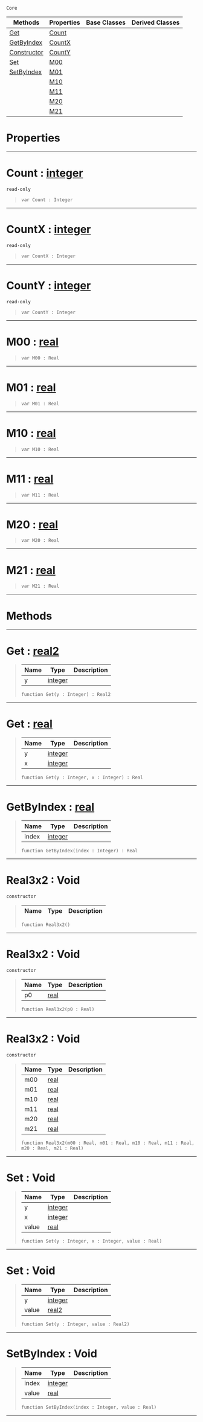  `Core`

|Methods|Properties|Base Classes|Derived Classes|
|---|---|---|---|
|[ Get](https://github.com/zeroengineteam/ZeroDocs/code_reference/zilch_base_types/real3x2.markdown#get-zero-engine-document)|[ Count](https://github.com/zeroengineteam/ZeroDocs/code_reference/zilch_base_types/real3x2.markdown#count-zero-engine-docume)| | |
|[ GetByIndex](https://github.com/zeroengineteam/ZeroDocs/code_reference/zilch_base_types/real3x2.markdown#getbyindex-zero-engine-d)|[ CountX](https://github.com/zeroengineteam/ZeroDocs/code_reference/zilch_base_types/real3x2.markdown#countx-zero-engine-docum)| | |
|[ Constructor](https://github.com/zeroengineteam/ZeroDocs/code_reference/zilch_base_types/real3x2.markdown#real3x2-void)|[ CountY](https://github.com/zeroengineteam/ZeroDocs/code_reference/zilch_base_types/real3x2.markdown#county-zero-engine-docum)| | |
|[ Set](https://github.com/zeroengineteam/ZeroDocs/code_reference/zilch_base_types/real3x2.markdown#set-void)|[ M00](https://github.com/zeroengineteam/ZeroDocs/code_reference/zilch_base_types/real3x2.markdown#m00-zero-engine-document)| | |
|[ SetByIndex](https://github.com/zeroengineteam/ZeroDocs/code_reference/zilch_base_types/real3x2.markdown#setbyindex-void)|[ M01](https://github.com/zeroengineteam/ZeroDocs/code_reference/zilch_base_types/real3x2.markdown#m01-zero-engine-document)| | |
| |[ M10](https://github.com/zeroengineteam/ZeroDocs/code_reference/zilch_base_types/real3x2.markdown#m10-zero-engine-document)| | |
| |[ M11](https://github.com/zeroengineteam/ZeroDocs/code_reference/zilch_base_types/real3x2.markdown#m11-zero-engine-document)| | |
| |[ M20](https://github.com/zeroengineteam/ZeroDocs/code_reference/zilch_base_types/real3x2.markdown#m20-zero-engine-document)| | |
| |[ M21](https://github.com/zeroengineteam/ZeroDocs/code_reference/zilch_base_types/real3x2.markdown#m21-zero-engine-document)| | |


 #  Properties


---  
 #  Count : [integer](https://github.com/zeroengineteam/ZeroDocs/code_reference/zilch_base_types/integer.markdown)

 `read-only`

> 
> ``` lang=cpp, name=Zilch
> var Count : Integer


---  
 #  CountX : [integer](https://github.com/zeroengineteam/ZeroDocs/code_reference/zilch_base_types/integer.markdown)

 `read-only`

> 
> ``` lang=cpp, name=Zilch
> var CountX : Integer


---  
 #  CountY : [integer](https://github.com/zeroengineteam/ZeroDocs/code_reference/zilch_base_types/integer.markdown)

 `read-only`

> 
> ``` lang=cpp, name=Zilch
> var CountY : Integer


---  
 #  M00 : [real](https://github.com/zeroengineteam/ZeroDocs/code_reference/zilch_base_types/real.markdown)

> 
> ``` lang=cpp, name=Zilch
> var M00 : Real


---  
 #  M01 : [real](https://github.com/zeroengineteam/ZeroDocs/code_reference/zilch_base_types/real.markdown)

> 
> ``` lang=cpp, name=Zilch
> var M01 : Real


---  
 #  M10 : [real](https://github.com/zeroengineteam/ZeroDocs/code_reference/zilch_base_types/real.markdown)

> 
> ``` lang=cpp, name=Zilch
> var M10 : Real


---  
 #  M11 : [real](https://github.com/zeroengineteam/ZeroDocs/code_reference/zilch_base_types/real.markdown)

> 
> ``` lang=cpp, name=Zilch
> var M11 : Real


---  
 #  M20 : [real](https://github.com/zeroengineteam/ZeroDocs/code_reference/zilch_base_types/real.markdown)

> 
> ``` lang=cpp, name=Zilch
> var M20 : Real


---  
 #  M21 : [real](https://github.com/zeroengineteam/ZeroDocs/code_reference/zilch_base_types/real.markdown)

> 
> ``` lang=cpp, name=Zilch
> var M21 : Real


---  
 #  Methods


---  
 #  Get : [real2](https://github.com/zeroengineteam/ZeroDocs/code_reference/zilch_base_types/real2.markdown)

> 
> |Name|Type|Description|
> |---|---|---|
> |y|[integer](https://github.com/zeroengineteam/ZeroDocs/code_reference/zilch_base_types/integer.markdown)| |
> ``` lang=cpp, name=Zilch
> function Get(y : Integer) : Real2
> ``` 


---  
 #  Get : [real](https://github.com/zeroengineteam/ZeroDocs/code_reference/zilch_base_types/real.markdown)

> 
> |Name|Type|Description|
> |---|---|---|
> |y|[integer](https://github.com/zeroengineteam/ZeroDocs/code_reference/zilch_base_types/integer.markdown)| |
> |x|[integer](https://github.com/zeroengineteam/ZeroDocs/code_reference/zilch_base_types/integer.markdown)| |
> ``` lang=cpp, name=Zilch
> function Get(y : Integer, x : Integer) : Real
> ``` 


---  
 #  GetByIndex : [real](https://github.com/zeroengineteam/ZeroDocs/code_reference/zilch_base_types/real.markdown)

> 
> |Name|Type|Description|
> |---|---|---|
> |index|[integer](https://github.com/zeroengineteam/ZeroDocs/code_reference/zilch_base_types/integer.markdown)| |
> ``` lang=cpp, name=Zilch
> function GetByIndex(index : Integer) : Real
> ``` 


---  
 #  Real3x2 : Void

 `constructor`

> 
> |Name|Type|Description|
> |---|---|---|
> ``` lang=cpp, name=Zilch
> function Real3x2()
> ``` 


---  
 #  Real3x2 : Void

 `constructor`

> 
> |Name|Type|Description|
> |---|---|---|
> |p0|[real](https://github.com/zeroengineteam/ZeroDocs/code_reference/zilch_base_types/real.markdown)| |
> ``` lang=cpp, name=Zilch
> function Real3x2(p0 : Real)
> ``` 


---  
 #  Real3x2 : Void

 `constructor`

> 
> |Name|Type|Description|
> |---|---|---|
> |m00|[real](https://github.com/zeroengineteam/ZeroDocs/code_reference/zilch_base_types/real.markdown)| |
> |m01|[real](https://github.com/zeroengineteam/ZeroDocs/code_reference/zilch_base_types/real.markdown)| |
> |m10|[real](https://github.com/zeroengineteam/ZeroDocs/code_reference/zilch_base_types/real.markdown)| |
> |m11|[real](https://github.com/zeroengineteam/ZeroDocs/code_reference/zilch_base_types/real.markdown)| |
> |m20|[real](https://github.com/zeroengineteam/ZeroDocs/code_reference/zilch_base_types/real.markdown)| |
> |m21|[real](https://github.com/zeroengineteam/ZeroDocs/code_reference/zilch_base_types/real.markdown)| |
> ``` lang=cpp, name=Zilch
> function Real3x2(m00 : Real, m01 : Real, m10 : Real, m11 : Real, m20 : Real, m21 : Real)
> ``` 


---  
 #  Set : Void

> 
> |Name|Type|Description|
> |---|---|---|
> |y|[integer](https://github.com/zeroengineteam/ZeroDocs/code_reference/zilch_base_types/integer.markdown)| |
> |x|[integer](https://github.com/zeroengineteam/ZeroDocs/code_reference/zilch_base_types/integer.markdown)| |
> |value|[real](https://github.com/zeroengineteam/ZeroDocs/code_reference/zilch_base_types/real.markdown)| |
> ``` lang=cpp, name=Zilch
> function Set(y : Integer, x : Integer, value : Real)
> ``` 


---  
 #  Set : Void

> 
> |Name|Type|Description|
> |---|---|---|
> |y|[integer](https://github.com/zeroengineteam/ZeroDocs/code_reference/zilch_base_types/integer.markdown)| |
> |value|[real2](https://github.com/zeroengineteam/ZeroDocs/code_reference/zilch_base_types/real2.markdown)| |
> ``` lang=cpp, name=Zilch
> function Set(y : Integer, value : Real2)
> ``` 


---  
 #  SetByIndex : Void

> 
> |Name|Type|Description|
> |---|---|---|
> |index|[integer](https://github.com/zeroengineteam/ZeroDocs/code_reference/zilch_base_types/integer.markdown)| |
> |value|[real](https://github.com/zeroengineteam/ZeroDocs/code_reference/zilch_base_types/real.markdown)| |
> ``` lang=cpp, name=Zilch
> function SetByIndex(index : Integer, value : Real)
> ``` 


---  
 

 